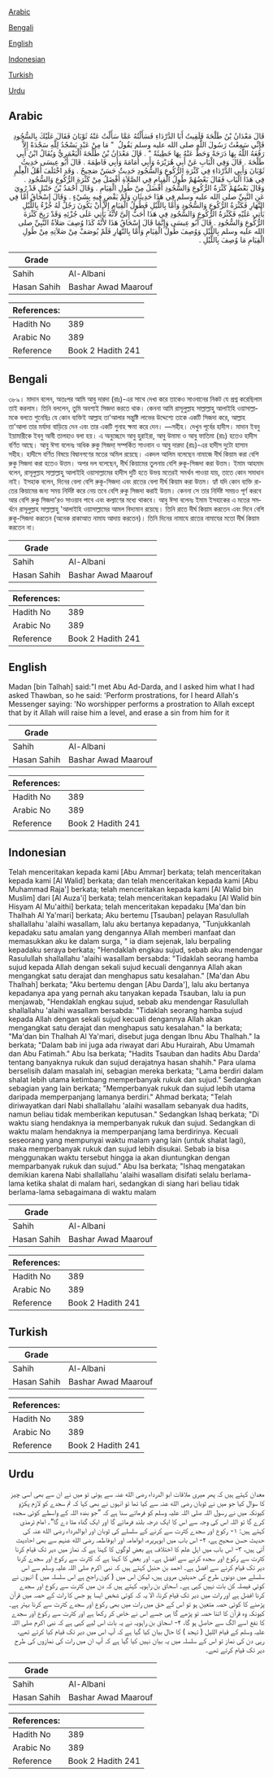 [Arabic](#arabic)

[Bengali](#bengali)

[English](#english)

[Indonesian](#indonesian)

[Turkish](#turkish)

[Urdu](#urdu)

## Arabic


<div dir="rtl" lang="ar" style={{fontSize:'larger',backgroundColor:'#f8f9fa',padding:20}}>
قَالَ مَعْدَانُ بْنُ طَلْحَةَ فَلَقِيتُ أَبَا الدَّرْدَاءِ فَسَأَلْتُهُ عَمَّا سَأَلْتُ عَنْهُ ثَوْبَانَ فَقَالَ عَلَيْكَ بِالسُّجُودِ فَإِنِّي سَمِعْتُ رَسُولَ اللَّهِ صلى الله عليه وسلم يَقُولُ ‏ "‏ مَا مِنْ عَبْدٍ يَسْجُدُ لِلَّهِ سَجْدَةً إِلاَّ رَفَعَهُ اللَّهُ بِهَا دَرَجَةً وَحَطَّ عَنْهُ بِهَا خَطِيئَةً ‏"‏ ‏.‏ قَالَ مَعْدَانُ بْنُ طَلْحَةَ الْيَعْمَرِيُّ وَيُقَالُ ابْنُ أَبِي طَلْحَةَ ‏.‏ قَالَ وَفِي الْبَابِ عَنْ أَبِي هُرَيْرَةَ وَأَبِي أُمَامَةَ وَأَبِي فَاطِمَةَ ‏.‏ قَالَ أَبُو عِيسَى حَدِيثُ ثَوْبَانَ وَأَبِي الدَّرْدَاءِ فِي كَثْرَةِ الرُّكُوعِ وَالسُّجُودِ حَدِيثٌ حَسَنٌ صَحِيحٌ ‏.‏ وَقَدِ اخْتَلَفَ أَهْلُ الْعِلْمِ فِي هَذَا الْبَابِ فَقَالَ بَعْضُهُمْ طُولُ الْقِيامِ فِي الصَّلاَةِ أَفْضَلُ مِنْ كَثْرَةِ الرُّكُوعِ وَالسُّجُودِ ‏.‏ وَقَالَ بَعْضُهُمْ كَثْرَةُ الرُّكُوعِ وَالسُّجُودِ أَفْضَلُ مِنْ طُولِ الْقِيَامِ ‏.‏ وَقَالَ أَحْمَدُ بْنُ حَنْبَلٍ قَدْ رُوِيَ عَنِ النَّبِيِّ صلى الله عليه وسلم فِي هَذَا حَدِيثَانِ وَلَمْ يَقْضِ فِيهِ بِشَيْءٍ ‏.‏ وَقَالَ إِسْحَاقُ أَمَّا فِي النَّهَارِ فَكَثْرَةُ الرُّكُوعِ وَالسُّجُودِ وَأَمَّا بِاللَّيْلِ فَطُولُ الْقِيَامِ إِلاَّ أَنْ يَكُونَ رَجُلٌ لَهُ جُزْءٌ بِاللَّيْلِ يَأْتِي عَلَيْهِ فَكَثْرَةُ الرُّكُوعِ وَالسُّجُودِ فِي هَذَا أَحَبُّ إِلَىَّ لأَنَّهُ يَأْتِي عَلَى جُزْئِهِ وَقَدْ رَبِحَ كَثْرَةَ الرُّكُوعِ وَالسُّجُودِ ‏.‏ قَالَ أَبُو عِيسَى وَإِنَّمَا قَالَ إِسْحَاقُ هَذَا لأَنَّهُ كَذَا وُصِفَ صَلاَةُ النَّبِيِّ صلى الله عليه وسلم بِاللَّيْلِ وَوُصِفَ طُولُ الْقِيَامِ وَأَمَّا بِالنَّهَارِ فَلَمْ يُوصَفْ مِنْ صَلاَتِهِ مِنْ طُولِ الْقِيَامِ مَا وُصِفَ بِاللَّيْلِ ‏.‏
</div>
<div style={{backgroundColor:'#f8f9fa',padding:20, marginBottom: 10}}><table> <thead> <tr> <th>Grade</th> <th></th> </tr> </thead> <tbody> <tr><td>Sahih</td><td>Al-Albani</td></tr><tr><td>Hasan Sahih</td><td>Bashar Awad Maarouf</td></tr></tbody></table><table> <thead> <tr> <th>References:</th> <th></th> </tr> </thead> <tbody><tr><td>Hadith No</td><td>389</td></tr><tr><td>Arabic No</td><td>389</td></tr><tr><td>Reference</td><td>Book 2 Hadith 241</td></tr></tbody></table></div>

## Bengali


<div dir="ltr" lang="bn" style={{fontSize:'larger',backgroundColor:'#f8f9fa',padding:20}}>
৩৮৯। মাদান বলেন, অতঃপর আমি আবু দারদা (রাঃ)-এর সাথে দেখা করে তাকেও সাওবানের নিকট যে প্রশ্ন করেছিলাম তাই করলাম। তিনি বললেন, তুমি অবশ্যই সিজদা করতে থাক। কেননা আমি রাসূলুল্লাহ সাল্লাল্লাহু আলাইহি ওয়াসাল্লামকে বলতে শুনেছিঃ যে কোন ব্যক্তিই আল্লাহ তা'আলার সন্তুষ্টি লাভের উদ্দেশ্যে তাকে একটি সিজদা করে, আল্লাহ তা'আলা তার মর্যাদা বাড়িয়ে দেন এবং তার একটি গুনাহ ক্ষমা করে দেন। —সহীহ। দেখুন পূর্বের হাদীস। মাদান ইবনু ইয়ামারীকে ইবনু আবী তালহাও বলা হয়। এ অনুচ্ছেদে আবু হুরাইরা, আবু উমামা ও আবু ফাতিমা (রাঃ) হতেও হাদীস বর্ণিত আছে। আবু ঈসা বলেনঃ অধিক রুকু সিজদা্ সম্পর্কিত সাওবান ও আবু দারদা (রাঃ)-এর হাদীস দুটো হাসান সহীহ। হাদীসে বর্ণিত বিষয়ে বিদ্বানগণের মতের অমিল রয়েছে। একদল আলিম বলেছেন নামাজে দীর্ঘ কিয়াম করা বেশি রুকু সিজদা করা হতেও উত্তম। অপর দল বলেছেন, দীর্ঘ কিয়ামের তুলনায় বেশি রুকূ-সিজদা করা উত্তম। ইমাম আহমাদ বলেন, রাসূলুল্লাহ সাল্লাল্লাহু আলাইহি ওয়াসাল্লামের হাদীস দুটি হতে উভয় মতেরই সমর্থন পাওয়া যায়, তাতে কোন সমাধান নাই। ইসহাক বলেন, দিনের বেলা বেশি রুকূ-সিজদা এবং রাতের বেলা দীর্ঘ কিয়াম করা উত্তম। হ্যাঁ যদি কোন ব্যক্তি রাতের কিয়ামের জন্য সময় নির্দিষ্ট করে নেয় তবে বেশি রুকু সিজদা করাই উত্তম। কেননা সে তার নির্দিষ্ট সময়ও পূর্ণ করবে আর বেশি রুকু সিজদা'রও সাওয়াব পাবে এবং কল্যাণের মধ্যে থাকবে। আবু ঈসা বলেনঃ ইমাম ইসহাকের এ মতের সমর্থনে রাসূলুল্লাহ সাল্লাল্লাহু 'আলাইহি ওয়াসাল্লামের আমল বিদ্যমান রয়েছে। তিনি রাতে দীর্ঘ কিয়াম করতেন এবং দিনে বেশি রুকূ-সিজদা করতেন (অনেক রাকাআত নামায আদায় করতেন)। তিনি দিনের নামাযে রাতের নামাযের মতো দীর্ঘ কিয়াম করতেন না।
</div>
<div style={{backgroundColor:'#f8f9fa',padding:20, marginBottom: 10}}><table> <thead> <tr> <th>Grade</th> <th></th> </tr> </thead> <tbody> <tr><td>Sahih</td><td>Al-Albani</td></tr><tr><td>Hasan Sahih</td><td>Bashar Awad Maarouf</td></tr></tbody></table><table> <thead> <tr> <th>References:</th> <th></th> </tr> </thead> <tbody><tr><td>Hadith No</td><td>389</td></tr><tr><td>Arabic No</td><td>389</td></tr><tr><td>Reference</td><td>Book 2 Hadith 241</td></tr></tbody></table></div>

## English


<div dir="ltr" lang="en" style={{fontSize:'larger',backgroundColor:'#f8f9fa',padding:20}}>
Madan [bin Talhah] said:"I met Abu Ad-Darda, and I asked him what I had asked Thawban, so he said: 'Perform prostrations, for I heard Allah's Messenger saying: 'No worshipper performs a prostration to Allah except that by it Allah will raise him a level, and erase a sin from him for it
</div>
<div style={{backgroundColor:'#f8f9fa',padding:20, marginBottom: 10}}><table> <thead> <tr> <th>Grade</th> <th></th> </tr> </thead> <tbody> <tr><td>Sahih</td><td>Al-Albani</td></tr><tr><td>Hasan Sahih</td><td>Bashar Awad Maarouf</td></tr></tbody></table><table> <thead> <tr> <th>References:</th> <th></th> </tr> </thead> <tbody><tr><td>Hadith No</td><td>389</td></tr><tr><td>Arabic No</td><td>389</td></tr><tr><td>Reference</td><td>Book 2 Hadith 241</td></tr></tbody></table></div>

## Indonesian


<div dir="ltr" lang="id" style={{fontSize:'larger',backgroundColor:'#f8f9fa',padding:20}}>
Telah menceritakan kepada kami [Abu Ammar] berkata; telah menceritakan kepada kami [Al Walid] berkata; dan telah menceritakan kepada kami [Abu Muhammad Raja'] berkata; telah menceritakan kepada kami [Al Walid bin Muslim] dari [Al Auza'i] berkata; telah menceritakan kepadaku [Al Walid bin Hisyam Al Mu'aithi] berkata; telah menceritakan kepadaku [Ma'dan bin Thalhah Al Ya'mari] berkata; Aku bertemu [Tsauban] pelayan Rasulullah shallallahu 'alaihi wasallam, lalu aku bertanya kepadanya, "Tunjukkanlah kepadaku satu amalan yang dengannya Allah memberi manfaat dan memasukkan aku ke dalam surga, " ia diam sejenak, lalu berpaling kepadaku seraya berkata; "Hendaklah engkau sujud, sebab aku mendengar Rasulullah shallallahu 'alaihi wasallam bersabda: "Tidaklah seorang hamba sujud kepada Allah dengan sekali sujud kecuali dengannya Allah akan mengangkat satu derajat dan menghapus satu kesalahan." [Ma'dan Abu Thalhah] berkata; "Aku bertemu dengan [Abu Darda'], lalu aku bertanya kepadanya apa yang pernah aku tanyakan kepada Tsauban, lalu ia pun menjawab, "Hendaklah engkau sujud, sebab aku mendengar Rasulullah shallallahu 'alaihi wasallam bersabda: "Tidaklah seorang hamba sujud kepada Allah dengan sekali sujud kecuali dengannya Allah akan mengangkat satu derajat dan menghapus satu kesalahan." Ia berkata; "Ma'dan bin Thalhah Al Ya'mari, disebut juga dengan Ibnu Abu Thalhah." Ia berkata; "Dalam bab ini juga ada riwayat dari Abu Hurairah, Abu Umamah dan Abu Fatimah." Abu Isa berkata; "Hadits Tsauban dan hadits Abu Darda' tentang banyaknya rukuk dan sujud derajatnya hasan shahih." Para ulama berselisih dalam masalah ini, sebagian mereka berkata; "Lama berdiri dalam shalat lebih utama ketimbang memperbanyak rukuk dan sujud." Sedangkan sebagian yang lain berkata; "Memperbanyak rukuk dan sujud lebih utama daripada memperpanjang lamanya berdiri." Ahmad berkata; "Telah diriwayatkan dari Nabi shallallahu 'alaihi wasallam sebanyak dua hadits, namun beliau tidak memberikan keputusan." Sedangkan Ishaq berkata; "Di waktu siang hendaknya ia memperbanyak rukuk dan sujud. Sedangkan di waktu malam hendaknya ia memperpanjang lama berdirinya. Kecuali seseorang yang mempunyai waktu malam yang lain (untuk shalat lagi), maka memperbanyak rukuk dan sujud lebih disukai. Sebab ia bisa menggunakan waktu tersebut hingga ia akan diuntungkan dengan memparbanyak rukuk dan sujud." Abu Isa berkata; "Ishaq mengatakan demikian karena Nabi shallallahu 'alaihi wasallam disifati selalu berlama-lama ketika shalat di malam hari, sedangkan di siang hari beliau tidak berlama-lama sebagaimana di waktu malam
</div>
<div style={{backgroundColor:'#f8f9fa',padding:20, marginBottom: 10}}><table> <thead> <tr> <th>Grade</th> <th></th> </tr> </thead> <tbody> <tr><td>Sahih</td><td>Al-Albani</td></tr><tr><td>Hasan Sahih</td><td>Bashar Awad Maarouf</td></tr></tbody></table><table> <thead> <tr> <th>References:</th> <th></th> </tr> </thead> <tbody><tr><td>Hadith No</td><td>389</td></tr><tr><td>Arabic No</td><td>389</td></tr><tr><td>Reference</td><td>Book 2 Hadith 241</td></tr></tbody></table></div>

## Turkish


<div dir="ltr" lang="tr" style={{fontSize:'larger',backgroundColor:'#f8f9fa',padding:20}}>

</div>
<div style={{backgroundColor:'#f8f9fa',padding:20, marginBottom: 10}}><table> <thead> <tr> <th>Grade</th> <th></th> </tr> </thead> <tbody> <tr><td>Sahih</td><td>Al-Albani</td></tr><tr><td>Hasan Sahih</td><td>Bashar Awad Maarouf</td></tr></tbody></table><table> <thead> <tr> <th>References:</th> <th></th> </tr> </thead> <tbody><tr><td>Hadith No</td><td>389</td></tr><tr><td>Arabic No</td><td>389</td></tr><tr><td>Reference</td><td>Book 2 Hadith 241</td></tr></tbody></table></div>

## Urdu


<div dir="rtl" lang="ur" style={{fontSize:'larger',backgroundColor:'#f8f9fa',padding:20}}>
معدان کہتے ہیں کہ پھر میری ملاقات ابو الدرداء رضی الله عنہ سے ہوئی تو میں نے ان سے بھی اسی چیز کا سوال کیا جو میں نے ثوبان رضی الله عنہ سے کیا تھا تو انہوں نے بھی کہا کہ تم سجدے کو لازم پکڑو کیونکہ میں نے رسول اللہ صلی اللہ علیہ وسلم کو فرماتے سنا ہے کہ ”جو بندہ اللہ کے واسطے کوئی سجدہ کرے گا تو اللہ اس کی وجہ سے اس کا ایک درجہ بلند فرمائے گا اور ایک گناہ مٹا دے گا“۔ امام ترمذی کہتے ہیں: ۱- رکوع اور سجدے کثرت سے کرنے کے سلسلے کی ثوبان اور ابوالدرداء رضی الله عنہ کی حدیث حسن صحیح ہے، ۲- اس باب میں ابوہریرہ، ابوامامہ اور ابوفاطمہ رضی الله عنہم سے بھی احادیث آئی ہیں، ۳- اس باب میں اہل علم کا اختلاف ہے بعض لوگوں کا کہنا ہے کہ نماز میں دیر تک قیام کرنا کثرت سے رکوع اور سجدہ کرنے سے افضل ہے۔ اور بعض کا کہنا ہے کہ کثرت سے رکوع اور سجدے کرنا دیر تک قیام کرنے سے افضل ہے۔ احمد بن حنبل کہتے ہیں کہ نبی اکرم صلی اللہ علیہ وسلم سے اس سلسلے میں دونوں طرح کی حدیثیں مروی ہیں، لیکن اس میں ( کون راجح ہے اس سلسلہ میں ) انہوں نے کوئی فیصلہ کن بات نہیں کہی ہے۔ اسحاق بن راہویہ کہتے ہیں کہ دن میں کثرت سے رکوع اور سجدے کرنا افضل ہے اور رات میں دیر تک قیام کرنا، الا یہ کہ کوئی شخص ایسا ہو جس کا رات کے حصہ میں قرآن پڑھنے کا کوئی حصہ متعین ہو تو اس کے حق میں رات میں بھی رکوع اور سجدے کثرت سے کرنا بہتر ہے۔ کیونکہ وہ قرآن کا اتنا حصہ تو پڑھے گا ہی جسے اس نے خاص کر رکھا ہے اور کثرت سے رکوع اور سجدے کا نفع اسے الگ سے حاصل ہو گا، ۴- اسحاق بن راہویہ نے یہ بات اس لیے کہی ہے کہ نبی اکرم صلی اللہ علیہ وسلم کے قیام اللیل ( تہجد ) کا حال بیان کیا گیا ہے کہ آپ اس میں دیر تک قیام کیا کرتے تھے، رہی دن کی نماز تو اس کے سلسلہ میں یہ بیان نہیں کیا گیا ہے کہ آپ ان میں رات کی نمازوں کی طرح دیر تک قیام کرتے تھے۔
</div>
<div style={{backgroundColor:'#f8f9fa',padding:20, marginBottom: 10}}><table> <thead> <tr> <th>Grade</th> <th></th> </tr> </thead> <tbody> <tr><td>Sahih</td><td>Al-Albani</td></tr><tr><td>Hasan Sahih</td><td>Bashar Awad Maarouf</td></tr></tbody></table><table> <thead> <tr> <th>References:</th> <th></th> </tr> </thead> <tbody><tr><td>Hadith No</td><td>389</td></tr><tr><td>Arabic No</td><td>389</td></tr><tr><td>Reference</td><td>Book 2 Hadith 241</td></tr></tbody></table></div>
